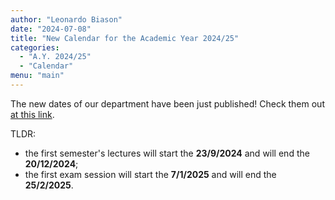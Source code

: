 ```yaml
---
author: "Leonardo Biason"
date: "2024-07-08"
title: "New Calendar for the Academic Year 2024/25"
categories:
  - "A.Y. 2024/25"
  - "Calendar"
menu: "main"
---
```


The new dates of our department have been just published! Check them out [at this link](../../resources/calendar/).

TLDR:
- the first semester's lectures will start the **23/9/2024** and will end the **20/12/2024**;
- the first exam session will start the **7/1/2025** and will end the **25/2/2025**.
